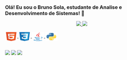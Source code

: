 ### Olá! Eu sou o Bruno Sola, estudante de Analise e Desenvolvimento de Sistemas! 👋

<div align="center">
  <a href="https://github.com/BrunoSola">
  <img width="42%" src="https://github-readme-stats.vercel.app/api?username=BrunoSola&show_icons=true&theme=dark&include_all_commits=true&count_private=true&title_color=00FF00"/>
  <img width="50%" src="https://github-readme-stats.vercel.app/api/top-langs/?username=BrunoSola&layout=compact&langs_count=7&theme=dark&title_color=00FF00"/>
</div>

<div style="display: inline_block"><br>  
  <img align="center" alt="Bruno-HTML" height="30" width="40" src="https://raw.githubusercontent.com/devicons/devicon/master/icons/html5/html5-original.svg">
  <img align="center" alt="Bruno-CSS" height="30" width="40" src="https://raw.githubusercontent.com/devicons/devicon/master/icons/css3/css3-original.svg">
  <img align="center" alt="Bruno-Java" height="30" width="40" src="https://raw.githubusercontent.com/devicons/devicon/master/icons/java/java-original.svg">
  <img align="center" alt="Bruno-Python" height="30" width="40" src="https://raw.githubusercontent.com/devicons/devicon/master/icons/python/python-original.svg">
 </div>
 
 ##

<div> 
  <a href="https://www.linkedin.com/in/bruno-sola/" target="_blank"><img src="https://img.shields.io/badge/-LinkedIn-%230077B5?style=for-the-badge&logo=linkedin&logoColor=white" target="_blank"></a> 
  <a href = "mailto:brunosola.profissional@gmail.com"><img src="https://img.shields.io/badge/-Gmail-%23333?style=for-the-badge&logo=gmail&logoColor=white" target="_blank"></a> 
  <a href="https://www.instagram.com/bruno_rsola" target="_blank"><img src="https://img.shields.io/badge/-Instagram-%23E4405F?style=for-the-badge&logo=instagram&logoColor=white" target="_blank"></a>  
</div>

